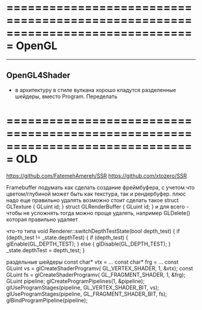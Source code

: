 ﻿===============================================================================
OpenGL
===============================================================================

-------------------------------------------------------------------------------
OpenGL4Shader
-------------------------------------------------------------------------------
- в архитектуру в стиле вулкана хорошо кладутся разделенные шейдеры, вместо Program. Переделать







===============================================================================
OLD
===============================================================================
https://github.com/FatemehAmereh/SSR
https://github.com/xtozero/SSR


Framebuffer
подумать как сделать создание фреймбуфера, с учетом что цветом/глубиной может быть как текстура, так и рендербуфер.
плюс надо еще правильно удалять
возможно стоит сделать такое
	struct GLTexture { GLuint id; }
	struct GLRenderBuffer { GLuint id; }
и для всего - чтобы не усложнять
тогда можно проще удалять, например GLDelete() которая правильно удаляет

что-то типа
void Renderer::switchDepthTestState(bool depth_test) {
	if (depth_test != _state.depthTest) {
		if (depth_test) {
			glEnable(GL_DEPTH_TEST);
		}
		else {
			glDisable(GL_DEPTH_TEST);
		}
		_state.depthTest = depth_test;
	}

раздельные шейдеры
const char* vtx = ...
const char* frg = ...
const GLuint vs = glCreateShaderProgramv( GL_VERTEX_SHADER, 1,
&vtx);
const GLuint fs = glCreateShaderProgramv( GL_FRAGMENT_SHADER, 1,
&frg);
GLuint pipeline;
glCreateProgramPipelines(1, &pipeline);
glUseProgramStages(pipeline, GL_VERTEX_SHADER_BIT, vs);
glUseProgramStages(pipeline, GL_FRAGMENT_SHADER_BIT, fs);
glBindProgramPipeline(pipeline);